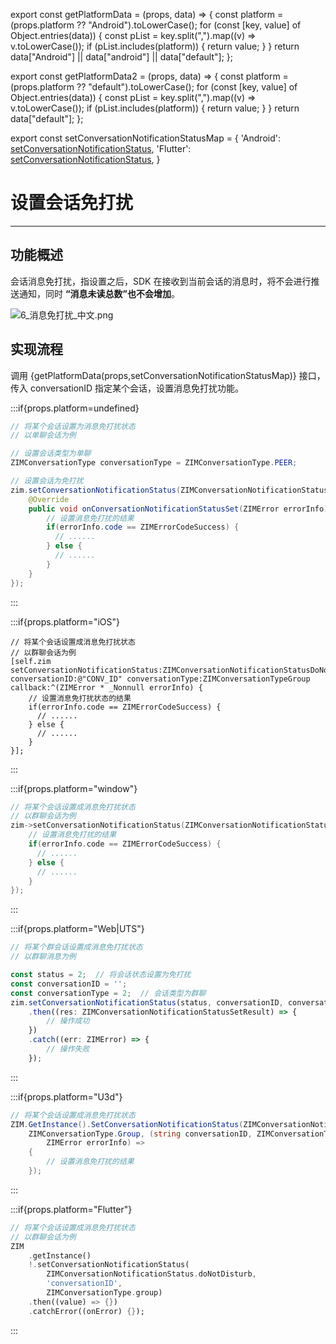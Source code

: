 export const getPlatformData = (props, data) => {
    const platform = (props.platform ?? "Android").toLowerCase();
    for (const [key, value] of Object.entries(data)) {
        const pList = key.split(",").map((v) => v.toLowerCase());
        if (pList.includes(platform)) {
            return value;
        }
    }
    return data["Android"] || data["android"] || data["default"];
};

export const getPlatformData2 = (props, data) => {
    const platform = (props.platform ?? "default").toLowerCase();
    for (const [key, value] of Object.entries(data)) {
        const pList = key.split(",").map((v) => v.toLowerCase());
        if (pList.includes(platform)) {
            return value;
        }
    }
    return data["default"];
};

export const setConversationNotificationStatusMap = {
  'Android': <a href="@setConversationNotificationStatus" target='_blank'>setConversationNotificationStatus</a>,
  'Flutter': <a href="https://pub.dev/documentation/zego_zim/latest/zego_zim/ZIM/setConversationNotificationStatus.html" target='_blank'>setConversationNotificationStatus</a>,
}



# 设置会话免打扰

- - -

## 功能概述

会话消息免打扰，指设置之后，SDK 在接收到当前会话的消息时，将不会进行推送通知，同时 **“消息未读总数”也不会增加**。

<Frame width="auto" height="auto">
  <img src="https://media-resource.spreading.io/docuo/workspace740/af061ebc6eaf0f12ae9e7f72235bd04e/8954a92555.png" alt="6_消息免打扰_中文.png"/>
</Frame>

## 实现流程

调用 {getPlatformData(props,setConversationNotificationStatusMap)} 接口，传入 conversationID 指定某个会话，设置消息免打扰功能。


:::if{props.platform=undefined}
<CodeGroup>
```java title="示例代码"
// 将某个会话设置为消息免打扰状态
// 以单聊会话为例

// 设置会话类型为单聊
ZIMConversationType conversationType = ZIMConversationType.PEER;

// 设置会话为免打扰
zim.setConversationNotificationStatus(ZIMConversationNotificationStatus.DO_NOT_DISTURB, "CONV_ID", conversationType, new ZIMConversationNotificationStatusSetCallback() {
    @Override
    public void onConversationNotificationStatusSet(ZIMError errorInfo) {
        // 设置消息免打扰的结果
        if(errorInfo.code == ZIMErrorCodeSuccess) {
          // ......
        } else {
          // ......
        }  
    }
});
```

</CodeGroup>
:::

:::if{props.platform="iOS"}
<CodeGroup>
```objc title="示例代码"
// 将某个会话设置成消息免打扰状态
// 以群聊会话为例
[self.zim setConversationNotificationStatus:ZIMConversationNotificationStatusDoNotDisturb conversationID:@"CONV_ID" conversationType:ZIMConversationTypeGroup callback:^(ZIMError * _Nonnull errorInfo) {
    // 设置消息免打扰状态的结果
    if(errorInfo.code == ZIMErrorCodeSuccess) {
      // ......
    } else {
      // ......
    }
}];
```
</CodeGroup>
:::

:::if{props.platform="window"}
<CodeGroup>
```cpp title="示例代码"
// 将某个会话设置成消息免打扰状态
// 以群聊会话为例
zim->setConversationNotificationStatus(ZIMConversationNotificationStatusDoNotDisturb, "CONV_ID", ZIMConversationTypeGroup, [=](/zim-web/guides/conversation/zimerror-errorinfo) {
    // 设置消息免打扰的结果
    if(errorInfo.code == ZIMErrorCodeSuccess) {
      // ......
    } else {
      // ......
    }
});
```
</CodeGroup>
:::

:::if{props.platform="Web|UTS"}
<CodeGroup>
```typescript title="示例代码"
// 将某个群会话设置成消息免打扰状态
// 以群聊消息为例

const status = 2;  // 将会话状态设置为免打扰 
const conversationID = '';
const conversationType = 2;  // 会话类型为群聊
zim.setConversationNotificationStatus(status, conversationID, conversationType)
    .then((res: ZIMConversationNotificationStatusSetResult) => {
        // 操作成功
    })
    .catch((err: ZIMError) => {
        // 操作失败
    });
```
</CodeGroup>
:::

:::if{props.platform="U3d"}
<CodeGroup>
```cs title="示例代码"
// 将某个会话设置成消息免打扰状态
ZIM.GetInstance().SetConversationNotificationStatus(ZIMConversationNotificationStatus.DoNotDisturb, "CONV_ID",
    ZIMConversationType.Group, (string conversationID, ZIMConversationType conversationType,
        ZIMError errorInfo) =>
    {
        // 设置消息免打扰的结果
    });
```
</CodeGroup>
:::

:::if{props.platform="Flutter"}
<CodeGroup>
```dart title="示例代码"
// 将某个会话设置成消息免打扰状态
// 以群聊会话为例
ZIM
    .getInstance()
    !.setConversationNotificationStatus(
        ZIMConversationNotificationStatus.doNotDisturb,
        'conversationID',
        ZIMConversationType.group)
    .then((value) => {})
    .catchError((onError) {});
```
</CodeGroup>
:::

<Content platform="Web" />